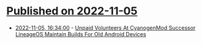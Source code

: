 # [Published on 2022-11-05](index.md)

* [2022-11-05, 16:34:00](https://news.slashdot.org/story/22/11/05/0242233/unpaid-volunteers-at-cyanogenmod-successor-lineageos-maintain-builds-for-old-android-devices?utm_source=rss1.0mainlinkanon&utm_medium=feed) - [Unpaid Volunteers At CyanogenMod Successor LineageOS Maintain Builds For Old Android Devices](https://news.slashdot.org/story/22/11/05/0242233/unpaid-volunteers-at-cyanogenmod-successor-lineageos-maintain-builds-for-old-android-devices?utm_source=rss1.0mainlinkanon&utm_medium=feed)

